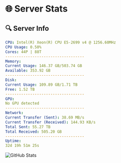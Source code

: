# 🌐 Server Stats
## 🔍 Server Info
```yaml
CPU: Intel(R) Xeon(R) CPU E5-2699 v4 @ 1256.60MHz
CPU Usage: 0.50%
Cores: 44P | 88T
-----------------------------------
Memory:
Current Usage: 146.37 GB/503.74 GB
Available: 353.92 GB
-----------------------------------
Disk:
Current Usage: 109.89 GB/1.71 TB
Free: 1.52 TB
-----------------------------------
GPU:
No GPU detected
-----------------------------------
Network:
Current Transfer (Sent): 38.69 MB/s
Current Transfer (Received): 144.93 KB/s
Total Sent: 55.27 TB
Total Received: 505.20 GB
-----------------------------------
Uptime:
32d 19h 51m 25s
```
![GitHub Stats](https://img.shields.io/badge/Updated-2025-04-09_17:14:14-blue)